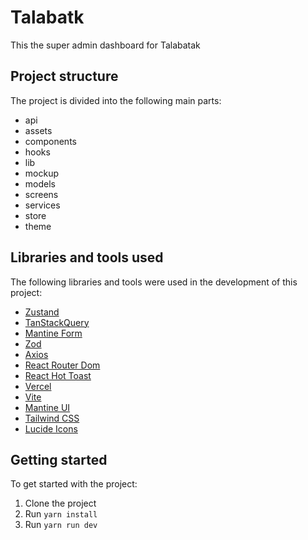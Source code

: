 # Talabatk

This the super admin dashboard for Talabatak

## Project structure

The project is divided into the following main parts:

- api
- assets
- components
- hooks
- lib
- mockup
- models
- screens
- services
- store
- theme

## Libraries and tools used

The following libraries and tools were used in the development of this project:

- [Zustand](https://github.com/pmndrs/zustand)
- [TanStackQuery](https://tanstack.com/query/latest)
- [Mantine Form](https://mantine.dev/form/use-form/)
- [Zod](https://zod.dev/)
- [Axios](https://axios-http.com/)
- [React Router Dom](https://reactrouter.com/en/main)
- [React Hot Toast](https://react-hot-toast.com/)
- [Vercel](https://vercel.com/)
- [Vite](https://vitejs.dev/)
- [Mantine UI](https://mantine.dev/)
- [Tailwind CSS](https://tailwindcss.com/)
- [Lucide Icons](https://lucide.dev/icons/)

## Getting started

To get started with the project:

1. Clone the project
2. Run `yarn install`
3. Run `yarn run dev`

